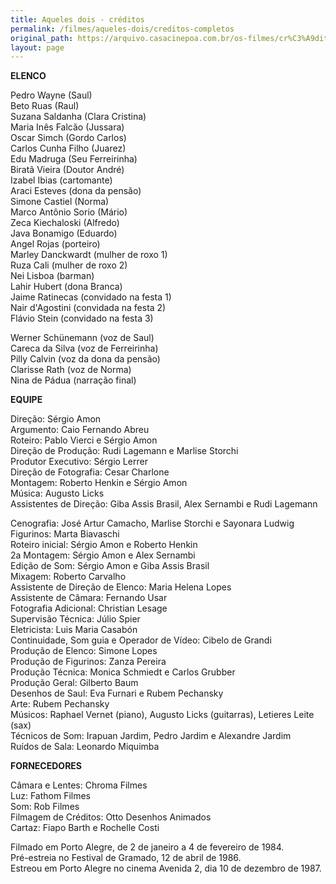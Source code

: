 ```yaml
---
title: Aqueles dois - créditos
permalink: /filmes/aqueles-dois/creditos-completos
original_path: https://arquivo.casacinepoa.com.br/os-filmes/cr%C3%A9ditos/aqueles-dois.html
layout: page
---
```

**ELENCO**

Pedro Wayne (Saul)\
Beto Ruas (Raul)\
Suzana Saldanha (Clara Cristina)\
Maria Inês Falcão (Jussara)\
Oscar Simch (Gordo Carlos)\
Carlos Cunha Filho (Juarez)\
Edu Madruga (Seu Ferreirinha)\
Biratã Vieira (Doutor André)\
Izabel Ibias (cartomante)\
Araci Esteves (dona da pensão)\
Simone Castiel (Norma)\
Marco Antônio Sorio (Mário)\
Zeca Kiechaloski (Alfredo)\
Java Bonamigo (Eduardo)\
Angel Rojas (porteiro)\
Marley Danckwardt (mulher de roxo 1)\
Ruza Cali (mulher de roxo 2)\
Nei Lisboa (barman)\
Lahir Hubert (dona Branca)\
Jaime Ratinecas (convidado na festa 1)\
Nair d'Agostini (convidada na festa 2)\
Flávio Stein (convidado na festa 3)

Werner Schünemann (voz de Saul)\
Careca da Silva (voz de Ferreirinha)\
Pilly Calvin (voz da dona da pensão)\
Clarisse Rath (voz de Norma)\
Nina de Pádua (narração final)

**EQUIPE**

Direção: Sérgio Amon\
Argumento: Caio Fernando Abreu\
Roteiro: Pablo Vierci e Sérgio Amon\
Direção de Produção: Rudi Lagemann e Marlise Storchi\
Produtor Executivo: Sérgio Lerrer\
Direção de Fotografia: Cesar Charlone\
Montagem: Roberto Henkin e Sérgio Amon\
Música: Augusto Licks\
Assistentes de Direção: Giba Assis Brasil, Alex Sernambi e Rudi Lagemann

Cenografia: José Artur Camacho, Marlise Storchi e Sayonara Ludwig\
Figurinos: Marta Biavaschi\
Roteiro inicial: Sérgio Amon e Roberto Henkin\
2a Montagem: Sérgio Amon e Alex Sernambi\
Edição de Som: Sérgio Amon e Giba Assis Brasil\
Mixagem: Roberto Carvalho\
Assistente de Direção de Elenco: Maria Helena Lopes\
Assistente de Câmara: Fernando Usar\
Fotografia Adicional: Christian Lesage\
Supervisão Técnica: Júlio Spier\
Eletricista: Luis Maria Casabón\
Continuidade, Som guia e Operador de Vídeo: Cibelo de Grandi\
Produção de Elenco: Simone Lopes\
Produção de Figurinos: Zanza Pereira\
Produção Técnica: Monica Schmiedt e Carlos Grubber\
Produção Geral: Gilberto Baum\
Desenhos de Saul: Eva Furnari e Rubem Pechansky\
Arte: Rubem Pechansky\
Músicos: Raphael Vernet (piano), Augusto Licks (guitarras), Letieres Leite (sax)\
Técnicos de Som: Irapuan Jardim, Pedro Jardim e Alexandre Jardim\
Ruídos de Sala: Leonardo Miquimba

**FORNECEDORES**

Câmara e Lentes: Chroma Filmes\
Luz: Fathom Filmes\
Som: Rob Filmes\
Filmagem de Créditos: Otto Desenhos Animados\
Cartaz: Fiapo Barth e Rochelle Costi

Filmado em Porto Alegre, de 2 de janeiro a 4 de fevereiro de 1984.\
Pré-estreia no Festival de Gramado, 12 de abril de 1986.\
Estreou em Porto Alegre no cinema Avenida 2, dia 10 de dezembro de 1987.